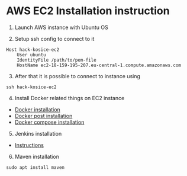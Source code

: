 # AWS EC2 Installation instruction

1. Launch AWS instance with Ubuntu OS

2. Setup ssh config to connect to it

```
Host hack-kosice-ec2
    User ubuntu
    IdentityFile /path/to/pem-file
    HostName ec2-18-159-195-207.eu-central-1.compute.amazonaws.com
```

3. After that it is possible to connect to instance using

```
ssh hack-kosice-ec2
```

4. Install Docker related things on EC2 instance
 - [Docker installation](https://docs.docker.com/engine/install/ubuntu/#install-using-the-repository)
 - [Docker post installation](https://docs.docker.com/engine/install/linux-postinstall/#:~:text=The%20Docker%20daemon%20binds%20to,runs%20as%20the%20root%20user.&text=When%20the%20Docker%20daemon%20starts,members%20of%20the%20docker%20group.)
 - [Docker compose installation](https://docs.docker.com/compose/install/)

5. Jenkins installation
 - [Instructions](https://www.digitalocean.com/community/tutorials/how-to-install-jenkins-on-ubuntu-20-04)

6. Maven installation 
```
sudo apt install maven
```
